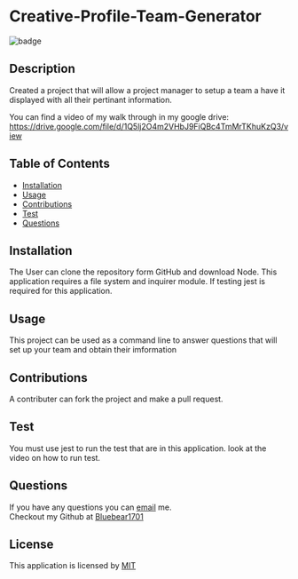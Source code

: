 # Creative-Profile-Team-Generator  
![badge](https://img.shields.io/badge/License-MIT-blue)
  
## Description 
Created a project that will allow a project manager to setup a team a have it displayed with all their pertinant information.

You can find a video of my walk through in my google drive:
https://drive.google.com/file/d/1Q5lj2O4m2VHbJ9FiQBc4TmMrTKhuKzQ3/view

## Table of Contents
- [Installation](#installation)
- [Usage](#usage)
- [Contributions](#contributions)
- [Test](#test) 
- [Questions](#questions)


## Installation
The User can clone the repository form GitHub and download Node. This application requires a file system and inquirer module. If testing jest is required for this application.


## Usage
This project can be used as a command line to answer questions that will set up your team and obtain their imformation

## Contributions
A contributer can fork the project and make a pull request.

## Test 
You must use jest to run the test that are in this application. look at the video on how to run test. 


## Questions 

If you have any questions you can [email](mailto:monkey1701@hotmail.com) me.
</br>
Checkout my Github at [Bluebear1701](https://github.com/Bluebear1701)

## License
This application is licensed by [MIT](https://opensource.org/licenses/MIT)